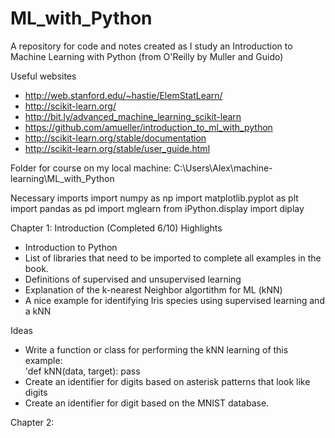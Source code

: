 # ML_with_Python

A repository for code and notes created as I study an Introduction to Machine Learning with Python (from O'Reilly by Muller and Guido)

Useful websites
- http://web.stanford.edu/~hastie/ElemStatLearn/
- http://scikit-learn.org/
- http://bit.ly/advanced_machine_learning_scikit-learn
- https://github.com/amueller/introduction_to_ml_with_python
- http://scikit-learn.org/stable/documentation
- http://scikit-learn.org/stable/user_guide.html

Folder for course on my local machine:  C:\Users\Alex\machine-learning\ML_with_Python


Necessary imports
import numpy as np
import matplotlib.pyplot as plt
import pandas as pd
import mglearn
from iPython.display import diplay



Chapter 1:  Introduction (Completed 6/10)
Highlights
* Introduction to Python
* List of libraries that need to be imported to complete all examples in the book.
* Definitions of supervised and unsupervised learning
* Explanation of the k-nearest Neighbor algortithm for ML (kNN)
* A nice example for identifying Iris species using supervised learning and a kNN


Ideas
* Write a function or class for performing the kNN learning of this example:  
'def kNN(data, target): pass
* Create an identifier for digits based on asterisk patterns that look like digits
* Create an identifier for digit based on the MNIST database.


Chapter 2:  
